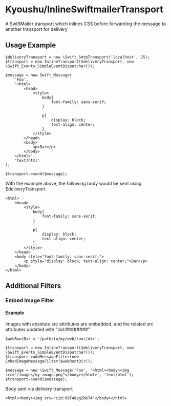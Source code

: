 # Kyoushu/InlineSwiftmailerTransport

A SwiftMailer transport which inlines CSS before forwarding the message to another transport for delivery

## Usage Example

    $deliveryTransport = new \Swift_SmtpTransport('localhost', 25);
    $transport = new InlineTransport($deliveryTransport, new \Swift_Events_SimpleEventDispatcher());
    
    $message = new Swift_Message(
        'Foo',
        '<html>
            <head>
                <style>
                    body{
                        font-family: sans-serif;
                    }
                    
                    p{
                        display: block;
                        text-align: center;
                    }
                </style>
            </head>
            <body>
                <p>Bar</p>
            </body>
        </html>',
        'text/html'
    );
    
    $transport->send($message);
    
With the example above, the following body would be sent using $deliveryTransport

    <html>
        <head>
            <style>
                body{
                    font-family: sans-serif;
                }
                
                p{
                    display: block;
                    text-align: center;
                }
            </style>
        </head>
        <body style="font-family: sans-serif;">
            <p style="display: block; text-align: center;">Bar</p>
        </body>
    </html>
    
## Additional Filters

### Embed Image Filter

#### Example

Images with absolute src attributes are embedded, and the related src attributes updated with "cid:########"

    $webRootDir = '/path/to/my/web/root/dir';
    
    $transport = new InlineTransport($deliveryTransport, new \Swift_Events_SimpleEventDispatcher());
    $transport->addMessageFilter(new EmbedImageMessageFilter($webRootDir));
    
    $message = new \Swift_Message('Foo', '<html><body><img src="/images/my-image.png"</body></html>', 'text/html');
    $transport->send($message);
    
Body sent via delivery transport

    <html><body><img src="cid:09F48ag2b674"</body></html>
    
